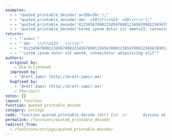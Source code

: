 ```yaml
---
examples:
  - - "quoted_printable_decode('a=3Db=3Dc');"
  - - "quoted_printable_decode('abc  =20\\r\\n123  =20\\r\\n');"
  - - "quoted_printable_decode('012345678901234567890123456789012345678901234567890123456789012345678901234=\\r\\n56789');"
  - - 'quoted_printable_decode("Lorem ipsum dolor sit amet=23, consectetur adipisicing elit");'
returns:
  - - "'a=b=c'"
  - - "'abc   \\r\\n123   \\r\\n'"
  - - "'01234567890123456789012345678901234567890123456789012345678901234567890123456789'"
  - - "'Lorem ipsum dolor sit amet#, consectetur adipisicing elit'"
authors:
  original by:
    - Ole Vrijenhoek
  improved by:
    - 'Brett Zamir (http://brett-zamir.me)'
  bugfixed by:
    - 'Brett Zamir (http://brett-zamir.me)'
    - Theriault
notes: []
layout: function
function: quoted_printable_decode
category: strings
code: "function quoted_printable_decode (str) {\n  //       discuss at: http://phpjs.org/functions/quoted_printable_decode/\n  //      original by: Ole Vrijenhoek\n  //      bugfixed by: Brett Zamir (http://brett-zamir.me)\n  //      bugfixed by: Theriault\n  // reimplemented by: Theriault\n  //      improved by: Brett Zamir (http://brett-zamir.me)\n  //        example 1: quoted_printable_decode('a=3Db=3Dc');\n  //        returns 1: 'a=b=c'\n  //        example 2: quoted_printable_decode('abc  =20\\r\\n123  =20\\r\\n');\n  //        returns 2: 'abc   \\r\\n123   \\r\\n'\n  //        example 3: quoted_printable_decode('012345678901234567890123456789012345678901234567890123456789012345678901234=\\r\\n56789');\n  //        returns 3: '01234567890123456789012345678901234567890123456789012345678901234567890123456789'\n  //        example 4: quoted_printable_decode(\"Lorem ipsum dolor sit amet=23, consectetur adipisicing elit\");\n  //        returns 4: 'Lorem ipsum dolor sit amet#, consectetur adipisicing elit'\n\n  var RFC2045Decode1 = /=\\r\\n/gm,\n    // Decodes all equal signs followed by two hex digits\n    RFC2045Decode2IN = /=([0-9A-F]{2})/gim,\n    // the RFC states against decoding lower case encodings, but following apparent PHP behavior\n    // RFC2045Decode2IN = /=([0-9A-F]{2})/gm,\n    RFC2045Decode2OUT = function (sMatch, sHex) {\n      return String.fromCharCode(parseInt(sHex, 16))\n    }\n  return str.replace(RFC2045Decode1, '')\n    .replace(RFC2045Decode2IN, RFC2045Decode2OUT)\n}\n"
permalink: /functions/quoted_printable_decode/
redirect_from:
  - /functions/strings/quoted_printable_decode/
---
```


<!-- WARNING! This file is auto generated by `npm run web:inject`, do not edit by hand -->
